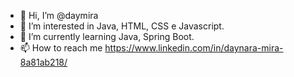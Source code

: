 - 👋 Hi, I’m @daymira
- 👀 I’m interested in Java, HTML, CSS e Javascript.
- 🌱 I’m currently learning Java, Spring Boot.
- 📫 How to reach me https://www.linkedin.com/in/daynara-mira-8a81ab218/

<!---
daymira/daymira is a ✨ special ✨ repository because its `README.md` (this file) appears on your GitHub profile.
You can click the Preview link to take a look at your changes.
--->
